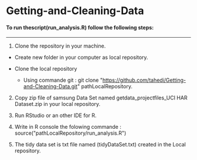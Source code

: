 Getting-and-Cleaning-Data
=========================

#### To run thescript(run_analysis.R) follow the following steps:
---------------------------------------------------------------------
1. Clone the repository in your machine.
  
  * Create new folder in your computer as local repository.
   
  * Clone the local repository 
    * Using commande git : git clone "https://github.com/tahedi/Getting-and-Cleaning-Data.git" pathLocalRepository.
  
2. Copy zip file of samsung Data Set named getdata_projectfiles_UCI HAR Dataset.zip in your local repository.

3. Run RStudio or an other IDE for R.

4. Write in R console the folowing commande : source("pathLocalRepository/run_analysis.R")

5. The tidy data set is txt file named (tidyDataSet.txt) created in the Local repository.
  
  
